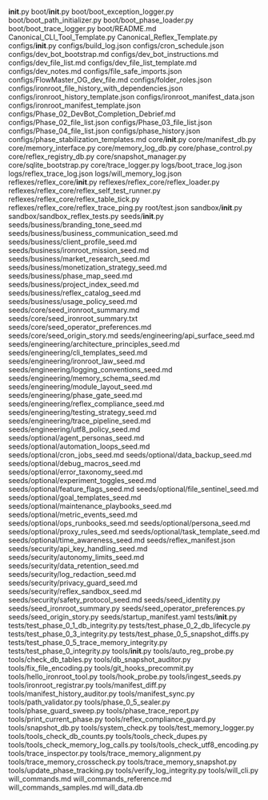 __init__.py
boot/__init__.py
boot/boot_exception_logger.py
boot/boot_path_initializer.py
boot/boot_phase_loader.py
boot/boot_trace_logger.py
boot/README.md
Canonical_CLI_Tool_Template.py
Canonical_Reflex_Template.py
configs/__init__.py
configs/build_log.json
configs/cron_schedule.json
configs/dev_bot_bootstrap.md
configs/dev_bot_instructions.md
configs/dev_file_list.md
configs/dev_file_list_template.md
configs/dev_notes.md
configs/file_safe_imports.json
configs/FlowMaster_OG_dev_file.md
configs/folder_roles.json
configs/ironroot_file_history_with_dependencies.json
configs/ironroot_history_template.json
configs/ironroot_manifest_data.json
configs/ironroot_manifest_template.json
configs/Phase_02_DevBot_Completion_Debrief.md
configs/Phase_02_file_list.json
configs/Phase_03_file_list.json
configs/Phase_04_file_list.json
configs/phase_history.json
configs/phase_stabilization_templates.md
core/__init__.py
core/manifest_db.py
core/memory_interface.py
core/memory_log_db.py
core/phase_control.py
core/reflex_registry_db.py
core/snapshot_manager.py
core/sqlite_bootstrap.py
core/trace_logger.py
logs/boot_trace_log.json
logs/reflex_trace_log.json
logs/will_memory_log.json
reflexes/reflex_core/__init__.py
reflexes/reflex_core/reflex_loader.py
reflexes/reflex_core/reflex_self_test_runner.py
reflexes/reflex_core/reflex_table_tick.py
reflexes/reflex_core/reflex_trace_ping.py
root/test.json
sandbox/__init__.py
sandbox/sandbox_reflex_tests.py
seeds/__init__.py
seeds/business/branding_tone_seed.md
seeds/business/business_communication_seed.md
seeds/business/client_profile_seed.md
seeds/business/ironroot_mission_seed.md
seeds/business/market_research_seed.md
seeds/business/monetization_strategy_seed.md
seeds/business/phase_map_seed.md
seeds/business/project_index_seed.md
seeds/business/reflex_catalog_seed.md
seeds/business/usage_policy_seed.md
seeds/core/seed_ironroot_summary.md
seeds/core/seed_ironroot_summary.txt
seeds/core/seed_operator_preferences.md
seeds/core/seed_origin_story.md
seeds/engineering/api_surface_seed.md
seeds/engineering/architecture_principles_seed.md
seeds/engineering/cli_templates_seed.md
seeds/engineering/ironroot_law_seed.md
seeds/engineering/logging_conventions_seed.md
seeds/engineering/memory_schema_seed.md
seeds/engineering/module_layout_seed.md
seeds/engineering/phase_gate_seed.md
seeds/engineering/reflex_compliance_seed.md
seeds/engineering/testing_strategy_seed.md
seeds/engineering/trace_pipeline_seed.md
seeds/engineering/utf8_policy_seed.md
seeds/optional/agent_personas_seed.md
seeds/optional/automation_loops_seed.md
seeds/optional/cron_jobs_seed.md
seeds/optional/data_backup_seed.md
seeds/optional/debug_macros_seed.md
seeds/optional/error_taxonomy_seed.md
seeds/optional/experiment_toggles_seed.md
seeds/optional/feature_flags_seed.md
seeds/optional/file_sentinel_seed.md
seeds/optional/goal_templates_seed.md
seeds/optional/maintenance_playbooks_seed.md
seeds/optional/metric_events_seed.md
seeds/optional/ops_runbooks_seed.md
seeds/optional/persona_seed.md
seeds/optional/proxy_rules_seed.md
seeds/optional/task_template_seed.md
seeds/optional/time_awareness_seed.md
seeds/reflex_manifest.json
seeds/security/api_key_handling_seed.md
seeds/security/autonomy_limits_seed.md
seeds/security/data_retention_seed.md
seeds/security/log_redaction_seed.md
seeds/security/privacy_guard_seed.md
seeds/security/reflex_sandbox_seed.md
seeds/security/safety_protocol_seed.md
seeds/seed_identity.py
seeds/seed_ironroot_summary.py
seeds/seed_operator_preferences.py
seeds/seed_origin_story.py
seeds/startup_manifest.yaml
tests/__init__.py
tests/test_phase_0_1_db_integrity.py
tests/test_phase_0_2_db_lifecycle.py
tests/test_phase_0_3_integrity.py
tests/test_phase_0_5_snapshot_diffs.py
tests/test_phase_0_5_trace_memory_integrity.py
tests/test_phase_0_integrity.py
tools/__init__.py
tools/auto_reg_probe.py
tools/check_db_tables.py
tools/db_snapshot_auditor.py
tools/fix_file_encoding.py
tools/git_hooks_precommit.py
tools/hello_ironroot_tool.py
tools/hook_probe.py
tools/ingest_seeds.py
tools/ironroot_registrar.py
tools/manifest_diff.py
tools/manifest_history_auditor.py
tools/manifest_sync.py
tools/path_validator.py
tools/phase_0_5_sealer.py
tools/phase_guard_sweep.py
tools/phase_trace_report.py
tools/print_current_phase.py
tools/reflex_compliance_guard.py
tools/snapshot_db.py
tools/system_check.py
tools/test_memory_logger.py
tools/tools_check_db_counts.py
tools/tools_check_dupes.py
tools/tools_check_memory_log_calls.py
tools/tools_check_utf8_encoding.py
tools/trace_inspector.py
tools/trace_memory_alignment.py
tools/trace_memory_crosscheck.py
tools/trace_memory_snapshot.py
tools/update_phase_tracking.py
tools/verify_log_integrity.py
tools/will_cli.py
will_commands.md
will_commands_reference.md
will_commands_samples.md
will_data.db
